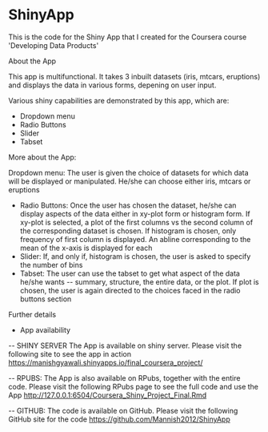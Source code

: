 # ShinyApp
This is the code for the Shiny App that I created for the Coursera course 'Developing Data Products'

About the App

This app is multifunctional. It takes 3 inbuilt datasets (iris, mtcars, eruptions)
and displays the data in various forms, depening on user input. 

Various shiny capabilities are demonstrated by this app, which are: 

- Dropdown menu
- Radio Buttons
- Slider
- Tabset

More about the App:

Dropdown menu: The user is given the choice of datasets for which data will be displayed or 
  manipulated. He/she can choose either iris, mtcars or eruptions
- Radio Buttons: Once the user has chosen the dataset, he/she can display aspects of the data either in     xy-plot form or histogram form. If xy-plot is selected, a plot of the first columns vs the second column   of the corresponding dataset is chosen. If histogram is chosen, only frequency of first column is         displayed. An abline corresponding to the mean of the x-axis is displayed for each
- Slider: If, and only if, histogram is chosen, the user is asked to specify the number of bins
- Tabset: The user can use the tabset to get what aspect of the data he/she wants -- summary, structure,
  the entire data, or the plot. If plot is chosen, the user is again directed to the choices faced in the   radio buttons section

Further details

- App availability

 --  SHINY SERVER 
     The App is available on shiny server. Please visit the following site to see the app in action            https://manishgyawali.shinyapps.io/final_coursera_project/

 --  RPUBS: The App is also available on RPubs, together with the entire code. Please visit the following
     RPubs page to see the full code and use the App
     http://127.0.0.1:6504/Coursera_Shiny_Project_Final.Rmd
 
 --  GITHUB: The code is available on GitHub. Please visit the following GitHub site for the code
     https://github.com/Mannish2012/ShinyApp
